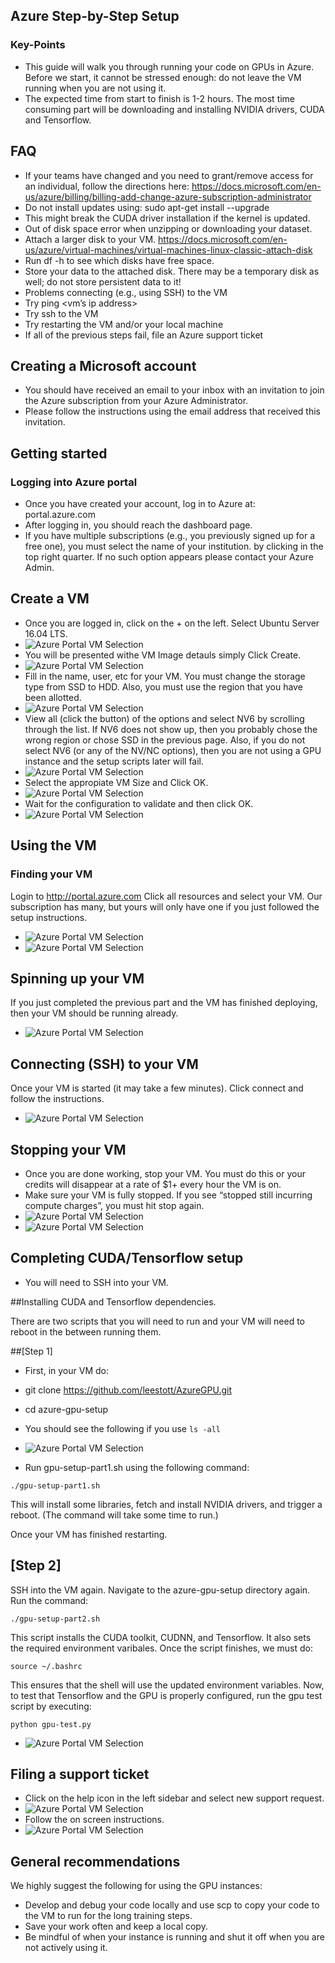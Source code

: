 ## Azure Step-by-Step Setup
### Key-Points

- This guide will walk you through running your code on GPUs in Azure.
Before we start, it cannot be stressed enough: do not leave the VM running when you are not using it.
- The expected time from start to finish is 1-2 hours. The most time consuming part will be downloading and installing NVIDIA drivers, CUDA and Tensorflow.

## FAQ
- If your teams have changed and you need to grant/remove access for an individual, follow the directions here: https://docs.microsoft.com/en-us/azure/billing/billing-add-change-azure-subscription-administrator
- Do not install updates using: sudo apt-get install --upgrade
- This might break the CUDA driver installation if the kernel is updated.
- Out of disk space error when unzipping or downloading your dataset. 
- Attach a larger disk to your VM. https://docs.microsoft.com/en-us/azure/virtual-machines/virtual-machines-linux-classic-attach-disk
- Run df -h to see which disks have free space. 
- Store your data to the attached disk. There may be a temporary disk as well; do not store persistent data to it!
- Problems connecting (e.g., using SSH) to the VM
- Try ping <vm’s ip address>
- Try ssh to the VM
- Try restarting the VM and/or your local machine
- If all of the previous steps fail, file an Azure support ticket

## Creating a Microsoft account
- You should have received an email to your inbox with an invitation to join the Azure subscription from your Azure Administrator. 
- Please follow the instructions using the email address that received this invitation.
 
## Getting started
### Logging into Azure portal
- Once you have created your account, log in to Azure at: portal.azure.com
- After logging in, you should reach the dashboard page.
- If you have multiple subscriptions (e.g., you previously signed up for a free one), you must select the name of your institution. by clicking in the top right quarter. If no such option appears please contact your Azure Admin. 
 

## Create a VM
- Once you are logged in, click on the + on the left. Select Ubuntu Server 16.04 LTS.
- ![Azure Portal VM Selection](https://github.com/leestott/AzureGPU/blob/master/Images/Azure1.JPG)
- You will be presented withe VM Image detauls simply Click Create.
- ![Azure Portal VM Selection](https://github.com/leestott/AzureGPU/blob/master/Images/Azure2.JPG)
- Fill in the name, user, etc for your VM. You must change the storage type from SSD to HDD. Also, you must use the region that you have been allotted. 
- ![Azure Portal VM Selection](https://github.com/leestott/AzureGPU/blob/master/Images/Azure3.JPG)
- View all (click the button) of the options and select NV6 by scrolling through the list. If NV6 does not show up, then you probably chose the wrong region or chose SSD in the previous page. Also, if you do not select NV6 (or any of the NV/NC options), then you are not using a GPU instance and the setup scripts later will fail.
- ![Azure Portal VM Selection](https://github.com/leestott/AzureGPU/blob/master/Images/Azure4.JPG)
- Select the appropiate VM Size and Click OK.
- ![Azure Portal VM Selection](https://github.com/leestott/AzureGPU/blob/master/Images/Azure5.JPG)
- Wait for the configuration to validate and then click OK.
- ![Azure Portal VM Selection](https://github.com/leestott/AzureGPU/blob/master/Images/Azure6.JPG)
 

## Using the VM
### Finding your VM
Login to http://portal.azure.com Click all resources and select your VM. Our subscription has many, but yours will only have one if you just followed the setup instructions.
- ![Azure Portal VM Selection](https://github.com/leestott/AzureGPU/blob/master/Images/Azure7.JPG)
- ![Azure Portal VM Selection](https://github.com/leestott/AzureGPU/blob/master/Images/Azure8.JPG)
 
 
## Spinning up your VM
If you just completed the previous part and the VM has finished deploying, then your VM should be running already. 
- ![Azure Portal VM Selection](https://github.com/leestott/AzureGPU/blob/master/Images/Azure9.JPG) 

## Connecting (SSH) to your VM
Once your VM is started (it may take a few minutes). Click connect and follow the instructions.
- ![Azure Portal VM Selection](https://github.com/leestott/AzureGPU/blob/master/Images/Azure10.JPG)
 
## Stopping your VM
- Once you are done working, stop your VM. You must do this or your credits will disappear at a rate of $1+ every hour the VM is on.
- Make sure your VM is fully stopped. If you see “stopped still incurring compute charges”, you must hit stop again.
- ![Azure Portal VM Selection](https://github.com/leestott/AzureGPU/blob/master/Images/Azure11.JPG)
- ![Azure Portal VM Selection](https://github.com/leestott/AzureGPU/blob/master/Images/Azure12.JPG)
 
## Completing CUDA/Tensorflow setup
- You will need to SSH into your VM. 

##Installing CUDA and Tensorflow dependencies. 

There are two scripts that you will need to run and your VM will need to reboot in the between running them.

##[Step 1]
- First, in your VM do:
- git clone https://github.com/leestott/AzureGPU.git
- cd azure-gpu-setup
- You should see the following if you use 
```ls -all```
- ![Azure Portal VM Selection](https://github.com/leestott/AzureGPU/blob/master/Images/Azure13.JPG)
 
- Run gpu-setup-part1.sh using the following command:

```./gpu-setup-part1.sh```

This will install some libraries, fetch and install NVIDIA drivers, and trigger a reboot. (The command will take some time to run.)

Once your VM has finished restarting. 

## [Step 2]

SSH into the VM again. Navigate to the azure-gpu-setup directory again. Run the command:
	
```./gpu-setup-part2.sh```

This script installs the CUDA toolkit, CUDNN, and Tensorflow. It also sets the required environment varibales. Once the script finishes, we must do:
	
```source ~/.bashrc```

This ensures that the shell will use the updated environment variables. Now, to test that Tensorflow and the GPU is properly configured, run the gpu test script by executing:

```python gpu-test.py```
 
 - ![Azure Portal VM Selection](https://github.com/leestott/AzureGPU/blob/master/Images/Azure14.JPG)

## Filing a support ticket
- Click on the help icon in the left sidebar and select new support request.
- ![Azure Portal VM Selection](https://github.com/leestott/AzureGPU/blob/master/Images/Azure15.JPG)
- Follow the on screen instructions.
 - ![Azure Portal VM Selection](https://github.com/leestott/AzureGPU/blob/master/Images/Azure16.JPG)

## General recommendations
We highly suggest the following for using the GPU instances:
- Develop and debug your code locally and use scp to copy your code to the VM to run for the long training steps.
- Save your work often and keep a local copy.
- Be mindful of when your instance is running and shut it off when you are not actively using it.


